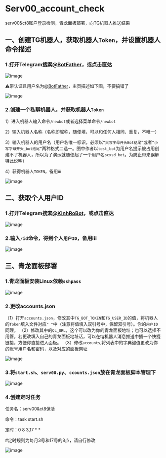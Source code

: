 # Serv00_account_check
serv00&amp;ct8账户登录检测，青龙面板部署，向TG机器人推送结果
## 一、创建TG机器人，获取机器人`Token`，并设置机器人命令描述
### 1.打开Telegram搜索[@BotFather](https://t.me/BotFather)，或点击直达

![image](https://github.com/user-attachments/assets/c38accac-011d-4f78-9e54-c9e256493c14) 

⚠️带认证且用户名为[@BotFather](https://t.me/BotFather)，主页描述如下图，不要搞错了

![image](https://github.com/user-attachments/assets/f4fb358d-8449-4a05-aa70-be5c9b639d8d)

### 2.创建一个私聊机器人，并获取机器人`Token`

1）进入机器人输入命令`/newbot`或者选择菜单命令`/newbot`

2）输入机器人名称（名称即昵称，随便填，可以和任何人相同、重复，不唯一）

3）输入机器人的用户名（用户名唯一标识，必须以`“大写字母开头Bot结尾”`或者`“小写字母开头_bot结尾”`两种格式二选一。图中作者以`test_bot`为用户名提示被占用创建不了机器人，所以为了演示就随便起了一个用户名`scxsd_bot`。为防止带来误解特此说明）

4）获得机器人`TOKEN`，备用ℹ️ℹ️ℹ️

![image](https://github.com/user-attachments/assets/3f04b164-7bea-4697-85a6-8a003820e34e)

## 二、获取个人用户ID
### 1.打开Telegram搜索[@KinhRoBot](https://t.me/KinhRoBot)，或点击直达

![image](https://github.com/user-attachments/assets/d86ff2b6-d308-4cf6-8859-07545043f3be)

### 2.输入`/id`命令，得到个人`用户ID`，备用ℹ️ℹ️ℹ️

![image](https://github.com/user-attachments/assets/2f9727be-2e0e-44eb-912d-81951ca4a797)

## 三、青龙面板部署
### 1.青龙面板安装Linux依赖`sshpass`

![image](https://github.com/user-attachments/assets/2935406e-287d-4c37-a868-9e3a01bc4514)

### 2.更改accounts.json
（1）打开`accounts.json`，修改其中`TG_BOT_TOKEN`和`TG_USER_ID`的值，将机器人的`Token`填入文件对应`" "`中（注意将值填入双引号中，保留双引号）。你的`用户ID`同理。
（2）修改其中的`QL_URL`，这个可以改为你的青龙面板地址；也可以选择不用管，若更改填入自己的青龙面板地址话，可以在tg机器人消息推送中插一个快捷链接，方便你直接进入面板。
（3）修改`accounts`,将列表中的字典键值更改为你的账号用户名和密码，以及对应的面板网址

![image](https://github.com/user-attachments/assets/d225b5eb-0e76-4233-927d-e82176f27d01)

### 3.将`start.sh`、`serv00.py`、`ccounts.json`放在青龙面板脚本管理下

![image](https://github.com/user-attachments/assets/5ebbd613-ebed-497c-acd3-6f8942cdab66)

### 4.创建定时任务

任务名：serv00&ct8保活

命令：task start.sh

定时：0 8 3,17 * * 

#定时规则为每月3号和17号的8点，请自行修改

![image](https://github.com/user-attachments/assets/1d761141-2393-44f1-8249-7b8c1ea5e7d1)
